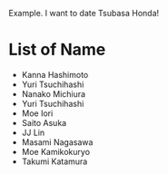 Example.
I want to date Tsubasa Honda!

# List of Name
- Kanna Hashimoto  
- Yuri Tsuchihashi  
- Nanako Michiura
- Yuri Tsuchihashi
- Moe Iori
- Saito Asuka
- JJ Lin
- Masami Nagasawa
- Moe Kamikokuryo
- Takumi Katamura

